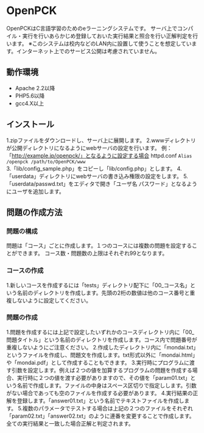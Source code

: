 # OpenPCK
OpenPCKはC言語学習のためのeラーニングシステムです。
サーバ上でコンパイル・実行を行いあらかじめ登録しておいた実行結果と照合を行い正解判定を行います。
※このシステムは校内などのLAN内に設置して使うことを想定しています。インターネット上でのサービス公開は考慮されていません。

## 動作環境
 * Apache 2.2以降
 * PHP5.6以降
 * gcc4.X以上
 
## インストール
 1.zipファイルをダウンロードし、サーバ上に展開します。
 2.wwwディレクトリが公開ディレクトリになるようにwebサーバの設定を行います。
   例：「http://example.jp/openpck/」となるように設定する場合
       httpd.conf
       `Alias /openpck /path/to/OpenPCK/www`   
 3.「lib/config_sample.php」をコピーし「lib/config.php」とします。
 4.「userdata」ディレクトリにwebサーバの書き込み権限の設定をします。
 5.「userdata/passwd.txt」をエディタで開き「ユーザ名 パスワード」となるようにユーザを追加します。

## 問題の作成方法
### 問題の構成
 問題は「コース」ごとに作成します。１つのコースには複数の問題を設定することができます。
 コース数・問題数の上限はそれぞれ99となります。
### コースの作成
 1.新しいコースを作成するには「tests」ディレクトリ配下に「00_コース名」という名前のディレクトリを作成します。先頭の2桁の数値は他のコース番号と重複しないように設定してください。

### 問題の作成
 1.問題を作成するには上記で設定したいずれかのコースディレクトリ内に「00_問題タイトル」という名前のディレクトリを作成します。コース内で問題番号が重複しないようにご注意ください。
 2.作成したディレクトリ内に「mondai.txt」というファイルを作成し、問題文を作成します。txt形式以外に「mondai.html」や「mondai.pdf」として作成することもできます。
 3.実行時にプログラムに渡す引数を設定します。例えば２つの値を加算するプログラムの問題を作成する場合、実行時に２つの値を渡す必要がありますので、その値を「param01.txt」という名前で作成します。ファイルの中身はスペース区切りで指定しします。引数がない場合であっても空のファイルを作成する必要があります。
 4.実行結果の正解を登録します。「answer01.txt」という名前でテキストファイルを作成します。
 5.複数のパラメータでテストする場合は上記の２つのファイルをそれぞれ「param02.txt」「answer02.txt」のように連番を変更することで作成します。全ての実行結果と一致した場合正解と判定されます。
 
